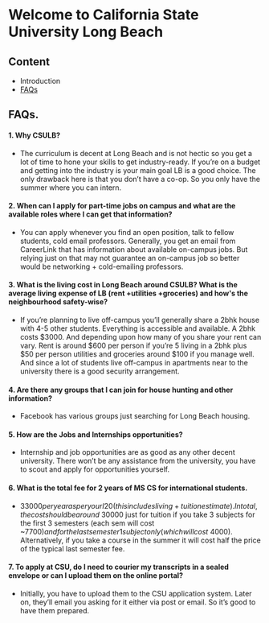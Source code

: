 # Welcome to California State University Long Beach

## Content
- Introduction
- [FAQs](https://github.com/anuditverma/know-your-uni/new/main#faq)


## FAQs.
#### 1. Why CSULB?
  - The curriculum is decent at Long Beach and is not hectic so you get a lot of time to hone your skills to get industry-ready. If you’re on a budget and getting into the industry is your main goal LB is a good choice.
The only drawback here is that you don’t have a co-op. So you only have the summer where you can intern. 

#### 2. When can I apply for part-time jobs on campus and what are the available roles where I can get that information?
  - You can apply whenever you find an open position, talk to fellow students, cold email professors. Generally, you get an email from CareerLink that has information about available on-campus jobs. But relying just on that may not guarantee an on-campus job so better would be networking + cold-emailing professors. 


#### 3. What is the living cost in Long Beach around CSULB? What is the average living expense of LB (rent +utilities +groceries) and how's the neighbourhood safety-wise?
  - If you’re planning to live off-campus you’ll generally share a 2bhk house with 4-5 other students. Everything is accessible and available. A 2bhk costs $3000. And depending upon how many of you share your rent can vary. Rent is around $600 per person if you’re 5 living in a 2bhk plus $50 per person utilities and groceries around $100 if you manage well. And since a lot of students live off-campus in apartments near to the university there is a good security arrangement. 

#### 4. Are there any groups that I can join for house hunting and other information?
  - Facebook has various groups just searching for Long Beach housing.  

#### 5. How are the Jobs and Internships opportunities?
  - Internship and job opportunities are as good as any other decent university. There won’t be any assistance from the university, you have to scout and apply for opportunities yourself. 

#### 6. What is the total fee for 2 years of MS CS for international students.
  - $33000 per year as per your I20 (this includes living + tuition estimate). In total, the cost should be around ~$30000 just for tuition if you take 3 subjects for the first 3 semesters (each sem will cost ~$7700) and for the last semester 1 subject only (which will cost ~$4000). Alternatively, if you take a course in the summer it will cost half the price of the typical last semester fee.

#### 7. To apply at CSU, do I need to courier my transcripts in a sealed envelope or can I upload them on the online portal?
  - Initially, you have to upload them to the CSU application system. Later on, they’ll email you asking for it either via post or email. So it’s good to have them prepared. 




